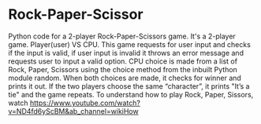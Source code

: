 # Rock-Paper-Scissor
Python code for a 2-player Rock-Paper-Scissors game.
It's a 2-player game. Player(user) VS CPU.
This game requests for user input and checks if the input is valid, if user input is invalid it throws an error message and requests user to input a valid option.
CPU choice is made from a list of Rock, Paper, Scissors using the choice method from the inbuilt Python module random.
When both choices are made, it checks for winner and prints it out.
If the two players choose the same “character”, it prints "It’s a tie" and the game repeats.
To understand how to play Rock, Paper, Sissors, watch https://www.youtube.com/watch?v=ND4fd6yScBM&ab_channel=wikiHow 
